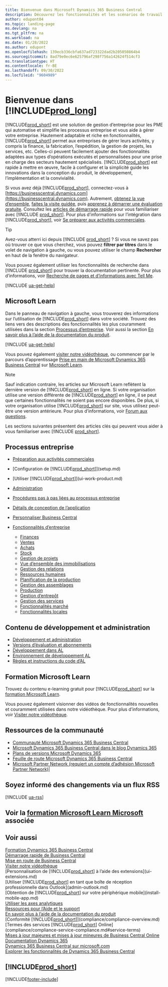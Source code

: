 ```yaml
---
title: Bienvenue dans Microsoft Dynamics 365 Business Central
description: Découvrez les fonctionnalités et les scénarios de travail de Business Central qui aident les entreprises à gérer leurs activités, y compris les finances, la fabrication, les ventes, l’expédition, la gestion de projet, les services, etc.
author: edupont04
ms.topic: landing-page
ms.devlang: na
ms.tgt_pltfrm: na
ms.workload: na
ms.date: 01/28/2022
ms.author: edupont
ms.openlocfilehash: 139ecb336cbfa637ad723322dad2b205050864b4
ms.sourcegitcommit: 8ad79e0ec6e625796af298f756a142624f514cf3
ms.translationtype: HT
ms.contentlocale: fr-BE
ms.lasthandoff: 09/30/2022
ms.locfileid: "9604989"
---
```

# <a name="welcome-to-prod_long"></a>Bienvenue dans [!INCLUDE[prod_long](includes/prod_long.md)]

[!INCLUDE[prod_short](includes/prod_short.md)] est une solution de gestion d’entreprise pour les PME qui automatise et simplifie les processus entreprise et vous aide à gérer votre entreprise. Hautement adaptable et riche en fonctionnalités, [!INCLUDE[prod_short](includes/prod_short.md)] permet aux entreprises de gérer leurs activités, y compris la finance, la fabrication, l’expédition, la gestion de projets, les services, etc. Celles-ci peuvent facilement ajouter des fonctionnalités adaptées aux types d’opérations exécutés et personnalisées pour une prise en charge des secteurs hautement spécialisés. [!INCLUDE[prod_short](includes/prod_short.md)] est rapide à mettre en œuvre, facile à configurer et la simplicité guide les innovations dans la conception du produit, le développement, l’implémentation et la convivialité.  

Si vous avez déjà [!INCLUDE[prod_short](includes/prod_short.md)], connectez-vous à [https://businesscentral.dynamics.com](https://businesscentral.dynamics.com). Autrement, [obtenez la vue d’ensemble](https://dynamics.microsoft.com/business-central/overview/), [faites la visite guidée](https://dynamics.microsoft.com/en-us/guidedtour/dynamics/business-central/1/1), puis [apprenez à démarrer une évaluation gratuite](trial-signup.md). Consultez les [articles de démarrage rapide](quick-start-business-central.md) pour vous familiariser avec [!INCLUDE [prod_short](includes/prod_short.md)]. Pour plus d’informations sur l’intégration dans [!INCLUDE[prod_short](includes/prod_short.md)], voir [Se préparer aux activités commerciales](ui-get-ready-business.md).  

> [!TIP]
> Avez-vous atterri ici depuis [!INCLUDE [prod_short](includes/prod_short.md)] ? Si vous ne savez pas où trouver ce que vous cherchez, vous pouvez **filtrer par titres** dans le volet de navigation à gauche, ou vous pouvez utiliser le champ **Rechercher** en haut de la fenêtre du navigateur.  
>
> Vous pouvez également utiliser les fonctionnalités de recherche dans [!INCLUDE [prod_short](includes/prod_short.md)] pour trouver la documentation pertinente. Pour plus d’informations, voir [Recherche de pages et d’informations avec Tell Me](ui-search.md).

[!INCLUDE [ua-get-help](includes/ua-get-help.md)]

## <a name="microsoft-learn"></a>Microsoft Learn

Dans le panneau de navigation à gauche, vous trouverez des informations sur l’utilisation de [!INCLUDE[prod_short](includes/prod_short.md)] dans votre société. Trouvez des liens vers des descriptions des fonctionnalités les plus couramment utilisées dans la section [Processus d’entreprise](#business-processes). Voir aussi la section [En savoir plus à l’aide de la documentation du produit](product-help-and-support.md#learn-more-using-the-product-documentation).

[!INCLUDE [ua-get-help](includes/ua-get-help.md)]

Vous pouvez également [visiter notre vidéothèque](across-videos.md), ou commencer par le parcours d’apprentissage [Prise en main de Microsoft Dynamics 365 Business Central](/training/paths/get-started-dynamics-365-business-central/) sur [Microsoft Learn](/training/dynamics365/business-central?WT.mc_id=dyn365bc_landingpage-docs).  

> [!NOTE]
> Sauf indication contraire, les articles sur Microsoft Learn reflètent la dernière version de [!INCLUDE[prod_short](includes/prod_short.md)] en ligne. Si votre organisation utilise une version différente de [!INCLUDE[prod_short](includes/prod_short.md)] en ligne, il se peut que certaines fonctionnalités ne soient pas encore disponibles. De plus, si votre organisation utilise [!INCLUDE[prod_short](includes/prod_short.md)] sur site, vous utilisez peut-être une version antérieure. Pour plus d’informations, voir [Forum aux questions](across-faq.yml).

Les sections suivantes présentent des articles clés qui peuvent vous aider à vous familiariser avec [!INCLUDE [prod_short](includes/prod_short.md)].  

## <a name="business-processes"></a>Processus entreprise

- [Préparation aux activités commerciales](ui-get-ready-business.md)
- [Configuration de [!INCLUDE[prod_short](includes/prod_short.md)]](setup.md)
- [Utiliser [!INCLUDE[prod_short](includes/prod_short.md)]](ui-work-product.md)
- [Administration](admin-setup-and-administration.md)
- [Procédures pas à pas liées au processus entreprise](walkthrough-business-process-walkthroughs.md)
- [Détails de conception de l’application](design-details-application-design.md)
- [Personnaliser Business Central](ui-customizing-overview.md)
- [Fonctionnalités d’entreprise](across-business-functionality.md)

  - [Finances](finance.md)
  - [Ventes](sales-manage-sales.md)
  - [Achats](purchasing-manage-purchasing.md)
  - [Stock](inventory-manage-inventory.md)
  - [Gestion de projets](projects-manage-projects.md)
  - [Vue d’ensemble des immobilisations](fa-manage.md)
  - [Gestion des relations](marketing-relationship-management.md)
  - [Ressources humaines](hr-manage-human-resources.md)
  - [Planification de la production](production-planning.md)
  - [Gestion des assemblages](assembly-assemble-items.md)
  - [Production](production-manage-manufacturing.md)
  - [Gestion d’entrepôt](warehouse-manage-warehouse.md)
  - [Gestion des services](service-service.md)
  - [Fonctionnalités marché](ui-across-business-areas.md)
  - [Fonctionnalités locales](about-localization.md)

## <a name="development-and-administration-content"></a>Contenu de développement et administration

- [Développement et administration](/dynamics365/business-central/dev-itpro/index)
- [Versions d’évaluation et abonnements](/dynamics365/business-central/dev-itpro/administration/trials-subscriptions)  
- [Développement dans AL](/dynamics365/business-central/dev-itpro/developer/devenv-dev-overview)
- [Environnement de développement AL](/dynamics365/business-central/dev-itpro/developer/devenv-reference-overview)
- [Règles et instructions du code d’AL](/dynamics365/business-central/dev-itpro/compliance/apptest-overview)

## <a name="microsoft-learn-training"></a>Formation Microsoft Learn

Trouvez du contenu e-learning gratuit pour [!INCLUDE[prod_short](includes/prod_short.md)] sur la [formation Microsoft Learn](/training/dynamics365/business-central?WT.mc_id=dyn365bc_landingpage-docs).

Vous pouvez également visionner des vidéos de fonctionnalités nouvelles et couramment utilisées dans notre vidéothèque. Pour plus d’informations, voir [Visiter notre vidéothèque](across-videos.md).  

## <a name="community-resources"></a>Ressources de la communauté

- [Communauté Microsoft Dynamics 365 Business Central](https://community.dynamics.com/business)
- [Microsoft Dynamics 365 Business Central dans le blog Dynamics 365](https://cloudblogs.microsoft.com/dynamics365/it/product/business-central/)
- [Plans de versions Microsoft Dynamics 365](/dynamics365/release-plans/)
- [Feuille de route Microsoft Dynamics 365 Business Central](https://dynamics.microsoft.com/roadmap/business-central/)
- [Microsoft Partner Network \(requiert un compte d’adhésion Microsoft Partner Network\)](https://mspartner.microsoft.com/en/us/windows/index.aspx)|  

## <a name="get-notified-about-changes-through-an-rss-feed"></a>Soyez informé des changements via un flux RSS

[!INCLUDE [ua-rss](includes/ua-rss.md)]  

## <a name="see-related-microsoft-learn-training"></a>Voir la [formation Microsoft Learn Microsoft](/training/dynamics365/business-central?WT.mc_id=dyn365bc_landingpage-docs) associée

## <a name="see-also"></a>Voir aussi

[Formation Dynamics 365 Business Central](/training/dynamics365/business-central?WT.mc_id=dyn365bc_landingpage-docs)  
[Démarrage rapide de Business Central](quick-start-business-central.md)  
[Mise en route de Business Central](ui-get-ready-business.md)  
[Visiter notre vidéothèque](across-videos.md)  
[Personnalisation de [!INCLUDE[prod_short](includes/prod_short.md)] à l’aide des extensions](ui-extensions.md)  
[Utiliser [!INCLUDE[prod_short](includes/prod_short.md)] en tant que boîte de réception professionnelle dans Outlook](admin-outlook.md)  
[Obtention de [!INCLUDE[prod_short](includes/prod_short.md)] sur votre périphérique mobile](install-mobile-app.md)  
[Utiliser les axes analytiques](finance-dimensions.md)  
[Ressources pour l’Aide et le support](product-help-and-support.md)  
[En savoir plus à l’aide de la documentation du produit](product-help-and-support.md#learn-more-using-the-product-documentation)  
[Conformité [!INCLUDE[prod_short](includes/prod_short.md)]](compliance/compliance-overview.md)  
[Termes des services [!INCLUDE[prod_short](includes/prod_short.md)] Online](compliance/compliance-service-compliance.md#service-terms)  
[Mises à jour majeures et mises à jour mineures de Business Central Online](/dynamics365/business-central/dev-itpro/administration/update-rollout-timeline)  
[Documentation Dynamics 365](/dynamics365/)  
[Dynamics 365 Business Central sur microsoft.com](https://dynamics.microsoft.com/business-central/overview/)  
[Explorer les fonctionnalités de Dynamics 365 Business Central](https://dynamics.microsoft.com/business-central/capabilities/)  

## [!INCLUDE[prod_short](includes/free_trial_md.md)]

[!INCLUDE[footer-include](includes/footer-banner.md)]
